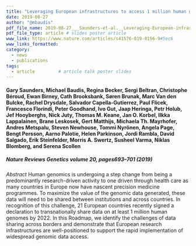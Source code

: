 ```yaml
---
title: "Leveraging European infrastructures to access 1 million human genomes by 2022"
date: 2019-08-27
author: "@mbaudis"
pdf_file_name: 2019-08-27___Saunders-et-al.__Leveraging-European-infrastructures-to-access-1-million-human-genomes-by-2022__NatRevGenetics.pdf
pdf_file_type: article # slides poster article
www_link: https://www.nature.com/articles/s41576-019-0156-9#Sec6
www_links_formatted:
category: 
  - news
  - publications
tags: 
  - article         # article talk poster slides 
---
```


#### Gary Saunders, Michael Baudis, Regina Becker, Sergi Beltran, Christophe Béroud, Ewan Birney, Cath Brooksbank, Søren Brunak, Marc Van den Bulcke, Rachel Drysdale, Salvador Capella-Gutierrez, Paul Flicek, Francesco Florindi, Peter Goodhand, Ivo Gut, Jaap Heringa, Petr Holub, Jef Hooyberghs, Nick Juty, Thomas M. Keane, Jan O. Korbel, Ilkka Lappalainen, Brane Leskosek, Gert Matthijs, Michaela Th. Mayrhofer, Andres Metspalu, Steven Newhouse, Tommi Nyrönen, Angela Page, Bengt Persson, Aarno Palotie, Helen Parkinson, Jordi Rambla, David Salgado, Erik Steinfelder, Morris A. Swertz, Susheel Varma, Niklas Blomberg, and Serena Scollen
##### Nature Reviews Genetics volume 20, pages693–701 (2019)

<!--  CONTENT  -->
<!--more-->

*Abstract* Human genomics is undergoing a step change from being a predominantly research-driven activity to one driven through health care as many countries in Europe now have nascent precision medicine programmes. To maximize the value of the genomic data generated, these data will need to be shared between institutions and across countries. In recognition of this challenge, 21 European countries recently signed a declaration to transnationally share data on at least 1 million human genomes by 2022. In this Roadmap, we identify the challenges of data sharing across borders and demonstrate that European research infrastructures are well-positioned to support the rapid implementation of widespread genomic data access.